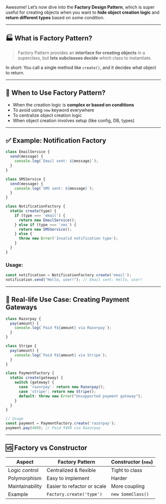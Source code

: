Awesome! Let’s now dive into the **Factory Design Pattern**, which is super useful for creating objects when you want to **hide object creation logic** and **return different types** based on some condition.

---

## 🏭 What is Factory Pattern?

> Factory Pattern provides an **interface for creating objects** in a superclass, but **lets subclasses decide** which class to instantiate.

In short: You call a single method like `create()`, and it decides what object to return.

---

## 🧠 When to Use Factory Pattern?

- When the creation logic is **complex or based on conditions**
- To avoid using `new` keyword everywhere
- To centralize object creation logic
- When object creation involves setup (like config, DB, types)

---

## ✅ Example: Notification Factory

```js
class EmailService {
  send(message) {
    console.log(`Email sent: ${message}`);
  }
}

class SMSService {
  send(message) {
    console.log(`SMS sent: ${message}`);
  }
}

class NotificationFactory {
  static create(type) {
    if (type === 'email') {
      return new EmailService();
    } else if (type === 'sms') {
      return new SMSService();
    } else {
      throw new Error('Invalid notification type');
    }
  }
}
```

### Usage:
```js
const notification = NotificationFactory.create('email');
notification.send("Hello, user!"); // Email sent: Hello, user!
```

---

## 🧪 Real-life Use Case: Creating Payment Gateways

```js
class Razorpay {
  pay(amount) {
    console.log(`Paid ₹${amount} via Razorpay`);
  }
}

class Stripe {
  pay(amount) {
    console.log(`Paid ₹${amount} via Stripe`);
  }
}

class PaymentFactory {
  static create(gateway) {
    switch (gateway) {
      case 'razorpay': return new Razorpay();
      case 'stripe': return new Stripe();
      default: throw new Error("Unsupported payment gateway");
    }
  }
}

// Usage
const payment = PaymentFactory.create('razorpay');
payment.pay(499); // Paid ₹499 via Razorpay
```

---

## 🆚 Factory vs Constructor

| Aspect             | Factory Pattern               | Constructor (`new`)         |
|--------------------|-------------------------------|------------------------------|
| Logic control      | Centralized & flexible        | Tight to class               |
| Polymorphism       | Easy to implement             | Harder                       |
| Maintainability    | Easier to refactor or scale   | More coupling                |
| Example            | `Factory.create('type')`      | `new SomeClass()`            |
